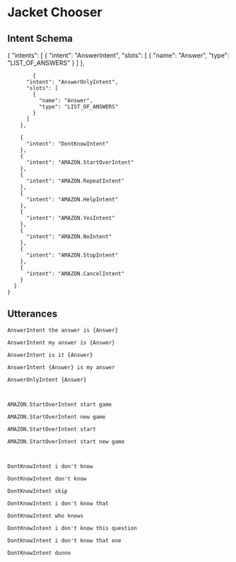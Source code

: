 # Jacket Chooser

## Intent Schema
{
	  "intents": [
	    {
	      "intent": "AnswerIntent",
	      "slots": [
	        {
	          "name": "Answer",
	          "type": "LIST_OF_ANSWERS"
	        }
	      ]
	    },

	        {
	      "intent": "AnswerOnlyIntent",
	      "slots": [
	        {
	          "name": "Answer",
	          "type": "LIST_OF_ANSWERS"
	        }
	      ]
	    },

	    {
	      "intent": "DontKnowIntent"
	    },
	    {
	      "intent": "AMAZON.StartOverIntent"
	    },
	    {
	      "intent": "AMAZON.RepeatIntent"
	    },
	    {
	      "intent": "AMAZON.HelpIntent"
	    },
	    {
	      "intent": "AMAZON.YesIntent"
	    },
	    {
	      "intent": "AMAZON.NoIntent"
	    },
	    {
	      "intent": "AMAZON.StopIntent"
	    },
	    {
	      "intent": "AMAZON.CancelIntent"
	    }
	  ]
	}
	
## Utterances
	AnswerIntent the answer is {Answer}
    
    AnswerIntent my answer is {Answer}
    
    AnswerIntent is it {Answer}
    
    AnswerIntent {Answer} is my answer
    
    AnswerOnlyIntent {Answer}
    
     
    
    AMAZON.StartOverIntent start game
    
    AMAZON.StartOverIntent new game
    
    AMAZON.StartOverIntent start
    
    AMAZON.StartOverIntent start new game
    
     
    
    DontKnowIntent i don't know
    
    DontKnowIntent don't know
    
    DontKnowIntent skip
    
    DontKnowIntent i don't know that
    
    DontKnowIntent who knows
    
    DontKnowIntent i don't know this question
    
    DontKnowIntent i don't know that one
    
    DontKnowIntent dunno